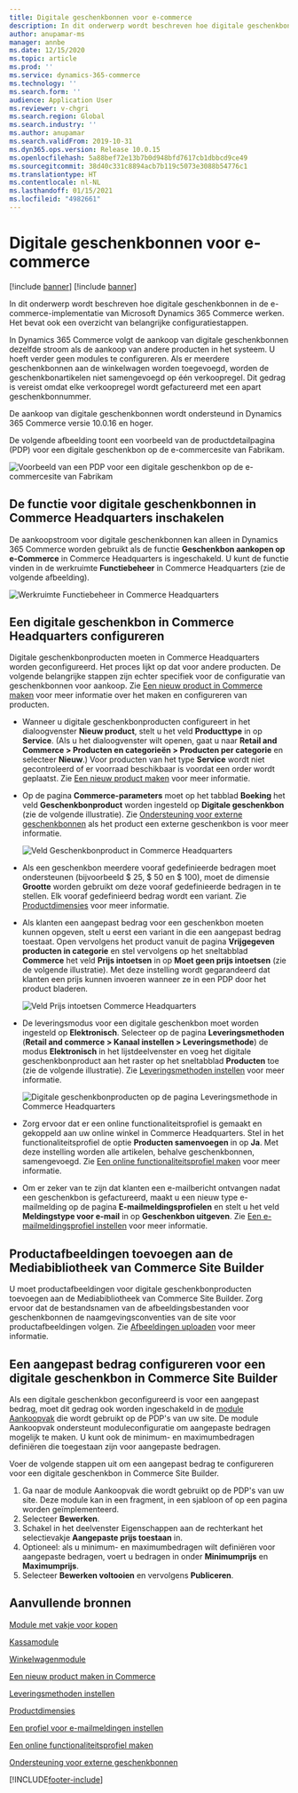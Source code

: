 ```yaml
---
title: Digitale geschenkbonnen voor e-commerce
description: In dit onderwerp wordt beschreven hoe digitale geschenkbonnen in de e-commerce-implementatie van Microsoft Dynamics 365 Commerce werken. Het bevat ook een overzicht van belangrijke configuratiestappen.
author: anupamar-ms
manager: annbe
ms.date: 12/15/2020
ms.topic: article
ms.prod: ''
ms.service: dynamics-365-commerce
ms.technology: ''
ms.search.form: ''
audience: Application User
ms.reviewer: v-chgri
ms.search.region: Global
ms.search.industry: ''
ms.author: anupamar
ms.search.validFrom: 2019-10-31
ms.dyn365.ops.version: Release 10.0.15
ms.openlocfilehash: 5a88bef72e13b7b0d948bfd7617cb1dbbcd9ce49
ms.sourcegitcommit: 38d40c331c8894acb7b119c5073e3088b54776c1
ms.translationtype: HT
ms.contentlocale: nl-NL
ms.lasthandoff: 01/15/2021
ms.locfileid: "4982661"
---
```

# <a name="e-commerce-digital-gift-cards"></a>Digitale geschenkbonnen voor e-commerce

[!include [banner](includes/banner.md)]
[!include [banner](includes/preview-banner.md)]

In dit onderwerp wordt beschreven hoe digitale geschenkbonnen in de e-commerce-implementatie van Microsoft Dynamics 365 Commerce werken. Het bevat ook een overzicht van belangrijke configuratiestappen.

In Dynamics 365 Commerce volgt de aankoop van digitale geschenkbonnen dezelfde stroom als de aankoop van andere producten in het systeem. U hoeft verder geen modules te configureren. Als er meerdere geschenkbonnen aan de winkelwagen worden toegevoegd, worden de geschenkbonartikelen niet samengevoegd op één verkoopregel. Dit gedrag is vereist omdat elke verkoopregel wordt gefactureerd met een apart geschenkbonnummer.

De aankoop van digitale geschenkbonnen wordt ondersteund in Dynamics 365 Commerce versie 10.0.16 en hoger.

De volgende afbeelding toont een voorbeeld van de productdetailpagina (PDP) voor een digitale geschenkbon op de e-commercesite van Fabrikam.

![Voorbeeld van een PDP voor een digitale geschenkbon op de e-commercesite van Fabrikam](./media/GiftcardPDP.PNG)

## <a name="turn-on-the-digital-gift-card-feature-in-commerce-headquarters"></a>De functie voor digitale geschenkbonnen in Commerce Headquarters inschakelen

De aankoopstroom voor digitale geschenkbonnen kan alleen in Dynamics 365 Commerce worden gebruikt als de functie **Geschenkbon aankopen op e-Commerce** in Commerce Headquarters is ingeschakeld. U kunt de functie vinden in de werkruimte **Functiebeheer** in Commerce Headquarters (zie de volgende afbeelding).

![Werkruimte Functiebeheer in Commerce Headquarters](./media/Featureflag.PNG)

## <a name="configure-a-digital-gift-card-in-commerce-headquarters"></a>Een digitale geschenkbon in Commerce Headquarters configureren

Digitale geschenkbonproducten moeten in Commerce Headquarters worden geconfigureerd. Het proces lijkt op dat voor andere producten. De volgende belangrijke stappen zijn echter specifiek voor de configuratie van geschenkbonnen voor aankoop. Zie [Een nieuw product in Commerce maken](create-new-product-commerce.md) voor meer informatie over het maken en configureren van producten.

- Wanneer u digitale geschenkbonproducten configureert in het dialoogvenster **Nieuw product**, stelt u het veld **Producttype** in op **Service**. (Als u het dialoogvenster wilt openen, gaat u naar **Retail and Commerce \> Producten en categorieën \> Producten per categorie** en selecteer **Nieuw**.) Voor producten van het type **Service** wordt niet gecontroleerd of er voorraad beschikbaar is voordat een order wordt geplaatst. Zie [Een nieuw product maken](create-new-product-commerce.md#create-a-new-product) voor meer informatie.
- Op de pagina **Commerce-parameters** moet op het tabblad **Boeking** het veld **Geschenkbonproduct** worden ingesteld op **Digitale geschenkbon** (zie de volgende illustratie). Zie [Ondersteuning voor externe geschenkbonnen](./dev-itpro/gift-card.md) als het product een externe geschenkbon is voor meer informatie.

    ![Veld Geschenkbonproduct in Commerce Headquarters](./media/PostGiftcard.png)

- Als een geschenkbon meerdere vooraf gedefinieerde bedragen moet ondersteunen (bijvoorbeeld $ 25, $ 50 en $ 100), moet de dimensie **Grootte** worden gebruikt om deze vooraf gedefinieerde bedragen in te stellen. Elk vooraf gedefinieerd bedrag wordt een variant. Zie [Productdimensies](https://docs.microsoft.com/dynamics365/supply-chain/pim/product-dimensions?toc=/dynamics365/retail/toc.json) voor meer informatie.
- Als klanten een aangepast bedrag voor een geschenkbon moeten kunnen opgeven, stelt u eerst een variant in die een aangepast bedrag toestaat. Open vervolgens het product vanuit de pagina **Vrijgegeven producten in categorie** en stel vervolgens op het sneltabblad **Commerce** het veld **Prijs intoetsen** in op **Moet geen prijs intoetsen** (zie de volgende illustratie). Met deze instelling wordt gegarandeerd dat klanten een prijs kunnen invoeren wanneer ze in een PDP door het product bladeren.

    ![Veld Prijs intoetsen Commerce Headquarters](./media/KeyInPrice.png)

- De leveringsmodus voor een digitale geschenkbon moet worden ingesteld op **Elektronisch**. Selecteer op de pagina **Leveringsmethoden** (**Retail and commerce \> Kanaal instellen \> Leveringsmethode**) de modus **Elektronisch** in het lijstdeelvenster en voeg het digitale geschenkbonproduct aan het raster op het sneltabblad **Producten** toe (zie de volgende illustratie). Zie [Leveringsmethoden instellen](https://docs.microsoft.com/dynamicsax-2012/appuser-itpro/set-up-modes-of-delivery) voor meer informatie.

    ![Digitale geschenkbonproducten op de pagina Leveringsmethode in Commerce Headquarters](./media/ElectronicMode.PNG)

- Zorg ervoor dat er een online functionaliteitsprofiel is gemaakt en gekoppeld aan uw online winkel in Commerce Headquarters. Stel in het functionaliteitsprofiel de optie **Producten samenvoegen** in op **Ja**. Met deze instelling worden alle artikelen, behalve geschenkbonnen, samengevoegd. Zie [Een online functionaliteitsprofiel maken](online-functionality-profile.md) voor meer informatie.
- Om er zeker van te zijn dat klanten een e-mailbericht ontvangen nadat een geschenkbon is gefactureerd, maakt u een nieuw type e-mailmelding op de pagina **E-mailmeldingsprofielen** en stelt u het veld **Meldingstype voor e-mail** in op **Geschenkbon uitgeven**. Zie [Een e-mailmeldingsprofiel instellen](email-notification-profiles.md) voor meer informatie.

## <a name="add-product-images-to-the-commerce-site-builder-media-library"></a>Productafbeeldingen toevoegen aan de Mediabibliotheek van Commerce Site Builder

U moet productafbeeldingen voor digitale geschenkbonproducten toevoegen aan de Mediabibliotheek van Commerce Site Builder. Zorg ervoor dat de bestandsnamen van de afbeeldingsbestanden voor geschenkbonnen de naamgevingsconventies van de site voor productafbeeldingen volgen. Zie [Afbeeldingen uploaden](dam-upload-images.md) voor meer informatie.

## <a name="configure-a-custom-amount-for-a-digital-gift-card-in-commerce-site-builder"></a>Een aangepast bedrag configureren voor een digitale geschenkbon in Commerce Site Builder

Als een digitale geschenkbon geconfigureerd is voor een aangepast bedrag, moet dit gedrag ook worden ingeschakeld in de [module Aankoopvak](add-buy-box.md) die wordt gebruikt op de PDP's van uw site. De module Aankoopvak ondersteunt moduleconfiguratie om aangepaste bedragen mogelijk te maken. U kunt ook de minimum- en maximumbedragen definiëren die toegestaan zijn voor aangepaste bedragen.

Voer de volgende stappen uit om een aangepast bedrag te configureren voor een digitale geschenkbon in Commerce Site Builder.

1. Ga naar de module Aankoopvak die wordt gebruikt op de PDP's van uw site. Deze module kan in een fragment, in een sjabloon of op een pagina worden geïmplementeerd.
1. Selecteer **Bewerken**.
1. Schakel in het deelvenster Eigenschappen aan de rechterkant het selectievakje **Aangepaste prijs toestaan** in.
1. Optioneel: als u minimum- en maximumbedragen wilt definiëren voor aangepaste bedragen, voert u bedragen in onder **Minimumprijs** en **Maximumprijs**.
1. Selecteer **Bewerken voltooien** en vervolgens **Publiceren**.

## <a name="additional-resources"></a>Aanvullende bronnen

[Module met vakje voor kopen](add-buy-box.md)

[Kassamodule](add-checkout-module.md)

[Winkelwagenmodule](add-cart-module.md)

[Een nieuw product maken in Commerce](create-new-product-commerce.md)

[Leveringsmethoden instellen](https://docs.microsoft.com/dynamicsax-2012/appuser-itpro/set-up-modes-of-delivery)

[Productdimensies](https://docs.microsoft.com/dynamics365/supply-chain/pim/product-dimensions?toc=/dynamics365/retail/toc.json)

[Een profiel voor e-mailmeldingen instellen](email-notification-profiles.md)

[Een online functionaliteitsprofiel maken](online-functionality-profile.md)

[Ondersteuning voor externe geschenkbonnen](./dev-itpro/gift-card.md)


[!INCLUDE[footer-include](../includes/footer-banner.md)]
